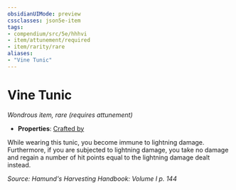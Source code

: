 ```yaml
---
obsidianUIMode: preview
cssclasses: json5e-item
tags:
- compendium/src/5e/hhhvi
- item/attunement/required
- item/rarity/rare
aliases: 
- "Vine Tunic"
---
```

# Vine Tunic
*Wondrous item, rare (requires attunement)*  

- **Properties**: [Crafted by](/compendium/rules/item-properties.md#Crafted%20by)

While wearing this tunic, you become immune to lightning damage. Furthermore, if you are subjected to lightning damage, you take no damage and regain a number of hit points equal to the lightning damage dealt instead.

*Source: Hamund's Harvesting Handbook: Volume I p. 144*